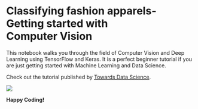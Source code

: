 # Classifying fashion apparels- Getting started with Computer Vision

This notebook walks you through the field of Computer Vision and Deep Learning using TensorFlow and Keras. It is a perfect beginner tutorial if you are just getting started with Machine Learning and Data Science.

Check out the tutorial published by [Towards Data Science](https://towardsdatascience.com/classifying-fashion-apparel-getting-started-with-computer-vision-271aaf1baf0).

![](https://raw.githubusercontent.com/zalandoresearch/fashion-mnist/master/doc/img/fashion-mnist-sprite.png)

**Happy Coding!**
